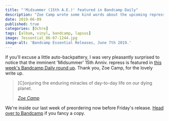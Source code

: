 ```yaml
---
title: "'Midsummer (15th A.E.)' featured in Bandcamp Daily"
description: "Zoe Camp wrote some kind words about the upcoming repress of 'Midsummer'."
date: 2019-06-09
published: true
categories: [Ochre]
tags: [album, vinyl, bandcamp, lapsus]
image: 7essential_06-07-1244.jpg
image-alt: 'Bandcamp Essential Releases, June 7th 2019.'
---
```


If you'll excuse a little auto-backpattery, I was very pleasantly surprised to notice that the imminent 'Midsummer' 15th Anniv. repress is featured in [this week's Bandcamp Daily round up](https://daily.bandcamp.com/2019/06/07/bandcamp-essential-releases-june-7/). Thank you, Zoe Camp, for the lovely write up.

> [C]onjuring the enduring miracles of day-to-day life on our dying planet.
>
> <cite>[Zoe Camp](https://daily.bandcamp.com/2019/06/07/bandcamp-essential-releases-june-7/)</cite>

We're inside our last week of preordering now before Friday's release. [Head over to Bandcamp](https://bandcamp.ochremusic.com/album/a-midsummer-nice-dream-15th-anniversary-edition) if you fancy a copy.
